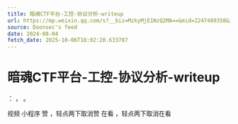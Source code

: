 ```yaml
---
title: 暗魂CTF平台-工控-协议分析-writeup
url: https://mp.weixin.qq.com/s?__biz=MzkyMjE1NzQ2MA==&mid=2247489358&idx=1&sn=019ab7bf60ce1767768a9c3514660117
source: Doonsec's feed
date: 2024-08-04
fetch_date: 2025-10-06T18:02:20.633787
---
```


# 暗魂CTF平台-工控-协议分析-writeup

：
，
。

视频
小程序
赞
，轻点两下取消赞
在看
，轻点两下取消在看